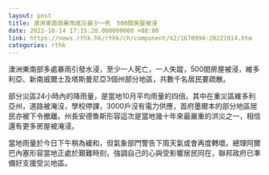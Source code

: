 ```yaml
---
layout: post
title: 澳洲東南部暴雨成災最少一死　500間房屋被浸
date: 2022-10-14 17:15:28.000000000 +08:00
link: https://news.rthk.hk/rthk/ch/component/k2/1670994-20221014.htm
categories: rthk
---
```


澳洲東南部多處暴雨引發水浸，至少一人死亡，一人失蹤，500間房屋被浸，維多利亞、新南威爾士及塔斯曼尼亞3個州部分地區，共數千名居民要疏散。

部分災區24小時內的降雨量，是當地10月平均雨量的四倍。其中在重災區維多利亞州，道路被淹沒，學校停課，3000戶沒有電力供應，首府墨爾本的部分地區居民亦被下令撤離。州長安德魯斯形容這次是當地幾十年來最嚴重的洪災之一，相信還有更多房屋被淹浸。

當地雨量於今日下午稍為緩和，但氣象部門警告下周天氣或會再度轉壞。總理阿爾巴內塞形容當地正處於艱難時刻，強調自己的心與受影響居民同在，聯邦政府已準備好支援受災地區。

